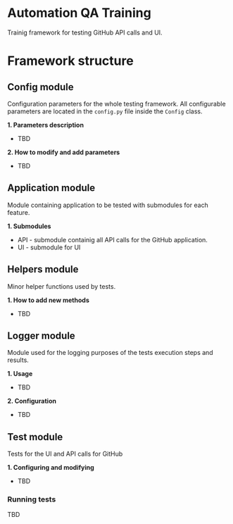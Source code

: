 # Automation QA Training

Trainig framework for testing GitHub API calls and UI.

# Framework structure 

##  Config module
Configuration parameters for the whole testing framework. All configurable parameters are located in the `config.py` file inside the `Config` class.

**1. Parameters description**
* TBD

**2. How to modify and add parameters**
* TBD

## Application module
Module containing application to be tested with submodules for each feature.

**1. Submodules**
* API - submodule containig all API calls for the GitHub application.
* UI - submodule for UI 

## Helpers module 
Minor helper functions used by tests.

**1. How to add new methods**
 * TBD

## Logger module
Module used for the logging purposes of the tests execution steps and results.

**1. Usage**
* TBD

**2. Configuration**
* TBD

## Test module
Tests for the UI and API calls for GitHub

**1. Configuring and modifying**
* TBD
  
### Running tests
TBD

